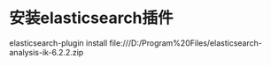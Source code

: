 # 安装elasticsearch插件
elasticsearch-plugin install file:///D:/Program%20Files/elasticsearch-analysis-ik-6.2.2.zip
